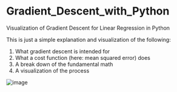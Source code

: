# Gradient_Descent_with_Python
Visualization of Gradient Descent for Linear Regression in Python


This is just a simple explanation and visualization of the following:

1) What gradient descent is intended for
2) What a cost function (here: mean squared error) does
3) A break down of the fundamental math
4) A visualization of the process

![image](https://user-images.githubusercontent.com/56002246/147754184-fb46ca36-dc15-4931-adee-694732507b38.png)


